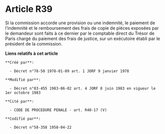 # Article R39

Si la commission accorde une provision ou une indemnité, le paiement de l'indemnité et le remboursement des frais de copie de
pièces exposées par le demandeur sont faits à ce dernier par le comptable direct du Trésor de Paris chargé du paiement des
frais de justice, sur un exécutoire établi par le président de la commission.

**Liens relatifs à cet article**

	**Créé par**:

	  - Décret n°78-50 1978-01-09 art. 1 JORF 9 janvier 1978

	**Modifié par**:

	  - Décret n°83-455 1983-06-02 art. 4 JORF 8 juin 1983 en vigueur le 1er octobre 1983

	**Cité par**:

	  - CODE DE PROCEDURE PENALE - art. R40-17 (V)

	**Codifié par**:

	  - Décret n°58-358 1958-04-22
